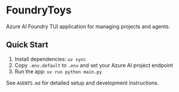 # FoundryToys

Azure AI Foundry TUI application for managing projects and agents.

## Quick Start

1. Install dependencies: `uv sync`
2. Copy `.env.default` to `.env` and set your Azure AI project endpoint
3. Run the app: `uv run python main.py`

See `AGENTS.md` for detailed setup and development instructions.
